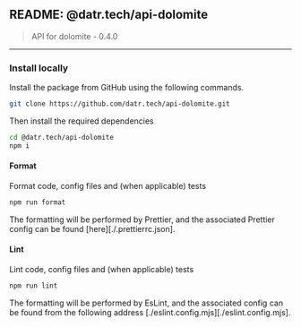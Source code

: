 ## README: @datr.tech/api-dolomite

> API for dolomite - 0.4.0
---

### Install locally

Install the package from GitHub using the following commands.

```bash
git clone https://github.com/datr.tech/api-dolomite.git
```

Then install the required dependencies

```bash
cd @datr.tech/api-dolomite
npm i
```
#### Format

Format code, config files and (when applicable) tests

```bash
npm run format
```

The formatting will be performed by Prettier, and the associated Prettier config can be found [here][./.prettierrc.json].

#### Lint

Lint code, config files and (when applicable) tests

```bash
npm run lint
```

The formatting will be performed by EsLint, and the associated config can be found from the following address [./eslint.config.mjs][./eslint.config.mjs].

